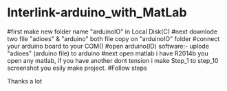 # Interlink-arduino_with_MatLab
#first make new folder name "arduinoIO" in Local Disk(C)
#next downlode two file "adioes" & "arduino" both file copy on "arduinoIO" folder
#connect your arduino board to your COM()
#open arduino(ID) software:- uplode "adioes" (arduino file) to arduino
#next open matlab i have R2014b you open any matlab, if you have another dont tension i make Step_1 to step_10 screenshot you esily make project.
#Follow steps

Thanks a lot
